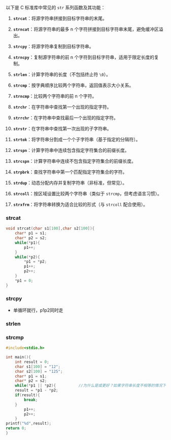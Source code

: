 以下是 C 标准库中常见的 `str` 系列函数及其功能：

1. **`strcat`**：将源字符串拼接到目标字符串的末尾。

2. **`strncat`**：将源字符串的最多 n 个字符拼接到目标字符串末尾，避免缓冲区溢出。

3. **`strcpy`**：将源字符串复制到目标字符串。

4. **`strncpy`**：复制源字符串的前 n 个字符到目标字符串，适用于限定长度的复制。

5. **`strlen`**：计算字符串的长度（不包括终止符 `\0`）。

6. **`strcmp`**：按字典顺序比较两个字符串，返回值表示大小关系。

7. **`strncmp`**：比较两个字符串的前 n 个字符。

8. **`strchr`**：在字符串中查找第一个出现的指定字符。

9. **`strrchr`**：在字符串中查找最后一个出现的指定字符。

10. **`strstr`**：在字符串中查找第一次出现的子字符串。

11. **`strtok`**：将字符串分割成一个个子字符串（基于指定的分隔符）。

12. **`strspn`**：计算字符串中连续包含指定字符集合的前缀长度。

13. **`strcspn`**：计算字符串中连续不包含指定字符集合的前缀长度。

14. **`strpbrk`**：查找字符串中第一个匹配指定字符集合的字符。

15. **`strdup`**：动态分配内存并复制字符串（非标准，但常见）。

16. **`strcoll`**：按区域设置比较两个字符串（类似于 `strcmp`，但考虑语言习惯）。

17. **`strxfrm`**：将字符串转换为适合比较的形式（与 `strcoll` 配合使用）。


### strcat
```c
void strcat(char s1[100],char s2[100]){
    char* p1 = s1;
    char* p2 = s2;
    while(*p1){
        p1++;
    }
    while(*p2){
        *p1 = *p2;
        p1++;
        p2++;
    }
    *p1 = 0;
}
```

### strcpy
- 单循环就行，p1p2同时走

### strlen

### strcmp
```c
#include<stdio.h>

int main(){
    int result = 0;
    char s1[100] = "12";
    char s2[100] = "125";
    char* p1 = s1;
    char* p2 = s2;
    while(*p1 || *p2){          //为什么是或更好？如果字符串长度不相等的情况下，便于触摸到数组边界时及时跳出
    result = *p1 - *p2; 
    if(result){
        break;
    }
        p1++;
        p2++;
    }
printf("%d",result);
return 0;
}
```